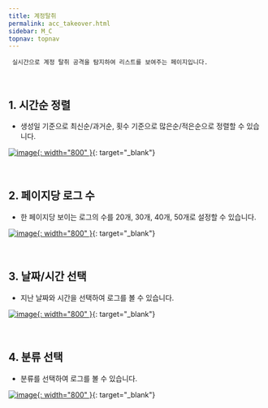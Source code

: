 ```yaml
---
title: 계정탈취
permalink: acc_takeover.html
sidebar: M_C
topnav: topnav
---
```


     실시간으로 계정 탈취 공격을 탐지하여 리스트를 보여주는 페이지입니다.

<br />

## 1. 시간순 정렬
- 생성일 기준으로 최신순/과거순, 횟수 기준으로 많은순/적은순으로 정렬할 수 있습니다.

[![image](/docs/images/Manual/common/acc_take/1.png){: width="800" }](/docs/images/Manual/common/acc_take/1.png){: target="_blank"}
 
<br />

## 2. 페이지당 로그 수
- 한 페이지당 보이는 로그의 수를 20개, 30개, 40개, 50개로 설정할 수 있습니다.

[![image](/docs/images/Manual/common/acc_take/2.png){: width="800" }](/docs/images/Manual/common/acc_take/2.png){: target="_blank"}
 
<br />

## 3. 날짜/시간 선택
- 지난 날짜와 시간을 선택하여 로그를 볼 수 있습니다.

[![image](/docs/images/Manual/common/acc_take/3.png){: width="800" }](/docs/images/Manual/common/acc_take/3.png){: target="_blank"}

<br />

## 4. 분류 선택
- 분류를 선택하여 로그를 볼 수 있습니다.

[![image](/docs/images/Manual/common/acc_take/4.png){: width="800" }](/docs/images/Manual/common/acc_take/4.png){: target="_blank"}
